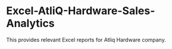 # Excel-AtliQ-Hardware-Sales-Analytics
This provides relevant Excel reports for Atliq Hardware company.
